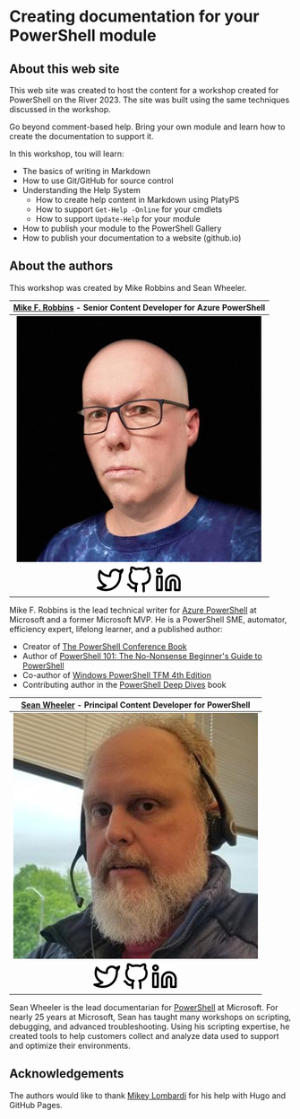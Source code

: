 # Creating documentation for your PowerShell module

## About this web site

This web site was created to host the content for a workshop created for PowerShell on the River
2023. The site was built using the same techniques discussed in the workshop.

Go beyond comment-based help. Bring your own module and learn how to create the documentation to
support it.

In this workshop, tou will learn:

- The basics of writing in Markdown
- How to use Git/GitHub for source control
- Understanding the Help System
  - How to create help content in Markdown using PlatyPS
  - How to support `Get-Help -Online` for your cmdlets
  - How to support `Update-Help` for your module
- How to publish your module to the PowerShell Gallery
- How to publish your documentation to a website (github.io)

## About the authors

This workshop was created by Mike Robbins and Sean Wheeler.


|                [Mike F. Robbins][mrf-com] - Senior Content Developer for Azure PowerShell                 |
| :-------------------------------------------------------------------------------------------------------: |
|                                 ![mikefrobbins](mikefrobbins-150x150.jpg)                                 |
| [![Twitter][img-twit]][mrf-twitter] [![GitHub][img-gh]][mrf-github] [![LinkedIn][img-link]][mrf-linkedin] |

Mike F. Robbins is the lead technical writer for [Azure PowerShell][azure-ps] at Microsoft and a
former Microsoft MVP. He is a PowerShell SME, automator, efficiency expert, lifelong learner, and a
published author:

- Creator of [The PowerShell Conference Book][ps-conference-book]
- Author of [PowerShell 101: The No-Nonsense Beginner's Guide to PowerShell][ps-101]
- Co-author of [Windows PowerShell TFM 4th Edition][ps-tfm-4]
- Contributing author in the [PowerShell Deep Dives][ps-deep-dives] book

|                   [Sean Wheeler][sdw-web] - Principal Content Developer for PowerShell                    |
| :-------------------------------------------------------------------------------------------------------: |
|                                        ![sdwheeler](sdwheeler.png)                                        |
| [![Twitter][img-twit]][sdw-twitter] [![GitHub][img-gh]][sdw-github] [![LinkedIn][img-link]][sdw-linkedin] |

Sean Wheeler is the lead documentarian for [PowerShell][ps] at Microsoft. For nearly 25 years at
Microsoft, Sean has taught many workshops on scripting, debugging, and advanced troubleshooting.
Using his scripting expertise, he created tools to help customers collect and analyze data used to
support and optimize their environments.

## Acknowledgements

The authors would like to thank [Mikey Lombardi](https://github.com/michaeltlombardi) for his help
with Hugo and GitHub Pages.

<!-- link references -->
[azure-ps]: https://aka.ms/azps
[mrf-com]: https://mikefrobbins.com/
[mrf-github]: https://github.com/mikefrobbins
[mrf-linkedin]: https://linkedin.com/in/mikefrobbins
[mrf-twitter]: https://twitter.com/mikefrobbins
[ps-101]: https://leanpub.com/powershell101
[ps-conference-book]: https://leanpub.com/powershell-conference-book
[ps-deep-dives]: https://www.manning.com/books/powershell-deep-dives
[ps-tfm-4]: https://www.sapien.com/books_training/Windows-PowerShell-4
[ps]: https://aka.ms/PowerShell-Docs
[sdw-github]: https://github.com/sdwheeler
[sdw-linkedin]: https://linkedin.com/in/scriptingsean
[sdw-twitter]: https://twitter.com/swsamwa
[sdw-web]: https://seanonit.wordpress.com/about/
[img-twit]: twitter.svg?classes=inline&lightbox=false
[img-gh]: github.svg?classes=inline&lightbox=false
[img-link]: linkedin.svg?classes=inline&lightbox=false
